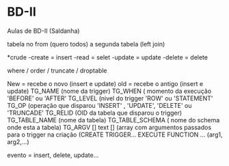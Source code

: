 # BD-II
Aulas de BD-II (Saldanha)

tabela no from (quero todos) 
a segunda tabela (left join)

*crude
-create = insert
-read = selet
-update = update
-delete = delete

where / order / truncate / droptable

New = recebe o novo (insert e update)
old = recebe o antigo (insert e update)
TG_NAME (nome da trigger)
TG_WHEN ( momento da execução 'BEFORE' ou 'AFTER'
TG_LEVEL (nivel do  trigger 'ROW' ou 'STATEMENT'
TG_OP (operação que disparou 'INSERT' , 'UPDATE', 'DELETE' ou 'TRUNCADE'
TG_RELID (OID da tabela que disparou o trigger)
TG_TABLE_NAME (nome da tabela)
TG_TABLE_SCHEMA ( nome do schema onde esta a tabela)
TG_ARGV [] text [] (array com argumentos passados para o trigger na criação (CREATE TRIGGER... EXECUTE FUNCTION ... (arg1, arg2,...)

evento = insert, delete, update...
